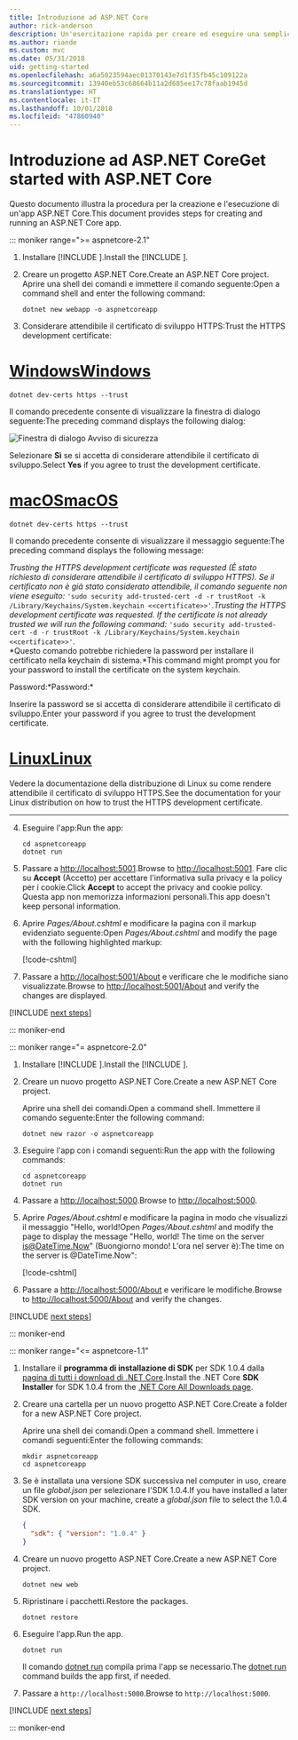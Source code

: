 ```yaml
---
title: Introduzione ad ASP.NET Core
author: rick-anderson
description: Un'esercitazione rapida per creare ed eseguire una semplice app Hello World usando ASP.NET Core.
ms.author: riande
ms.custom: mvc
ms.date: 05/31/2018
uid: getting-started
ms.openlocfilehash: a6a5023594aec01370143e7d1f35fb45c109122a
ms.sourcegitcommit: 13940eb53c68664b11a2d685ee17c78faab1945d
ms.translationtype: HT
ms.contentlocale: it-IT
ms.lasthandoff: 10/01/2018
ms.locfileid: "47860940"
---
```

# <a name="get-started-with-aspnet-core"></a><span data-ttu-id="32981-103">Introduzione ad ASP.NET Core</span><span class="sxs-lookup"><span data-stu-id="32981-103">Get started with ASP.NET Core</span></span>

<span data-ttu-id="32981-104">Questo documento illustra la procedura per la creazione e l'esecuzione di un'app ASP.NET Core.</span><span class="sxs-lookup"><span data-stu-id="32981-104">This document provides steps for creating and running an ASP.NET Core app.</span></span>

::: moniker range=">= aspnetcore-2.1"

1. <span data-ttu-id="32981-105">Installare [!INCLUDE [](~/includes/2.1-SDK.md)].</span><span class="sxs-lookup"><span data-stu-id="32981-105">Install the [!INCLUDE [](~/includes/2.1-SDK.md)].</span></span>

2. <span data-ttu-id="32981-106">Creare un progetto ASP.NET Core.</span><span class="sxs-lookup"><span data-stu-id="32981-106">Create an ASP.NET Core project.</span></span> <span data-ttu-id="32981-107">Aprire una shell dei comandi e immettere il comando seguente:</span><span class="sxs-lookup"><span data-stu-id="32981-107">Open a command shell and enter the following command:</span></span>

   ```console
   dotnet new webapp -o aspnetcoreapp
   ```

3. <span data-ttu-id="32981-108">Considerare attendibile il certificato di sviluppo HTTPS:</span><span class="sxs-lookup"><span data-stu-id="32981-108">Trust the HTTPS development certificate:</span></span>

# <a name="windowstabwindows"></a>[<span data-ttu-id="32981-109">Windows</span><span class="sxs-lookup"><span data-stu-id="32981-109">Windows</span></span>](#tab/windows)

  ```console
  dotnet dev-certs https --trust
  ```

  <span data-ttu-id="32981-110">Il comando precedente consente di visualizzare la finestra di dialogo seguente:</span><span class="sxs-lookup"><span data-stu-id="32981-110">The preceding command displays the following dialog:</span></span>

  ![Finestra di dialogo Avviso di sicurezza](_static/cert.png)

  <span data-ttu-id="32981-112">Selezionare **Sì** se si accetta di considerare attendibile il certificato di sviluppo.</span><span class="sxs-lookup"><span data-stu-id="32981-112">Select **Yes** if you agree to trust the development certificate.</span></span>

# <a name="macostabmacos"></a>[<span data-ttu-id="32981-113">macOS</span><span class="sxs-lookup"><span data-stu-id="32981-113">macOS</span></span>](#tab/macos)

  ```console
  dotnet dev-certs https --trust
  ```

  <span data-ttu-id="32981-114">Il comando precedente consente di visualizzare il messaggio seguente:</span><span class="sxs-lookup"><span data-stu-id="32981-114">The preceding command displays the following message:</span></span>

  <span data-ttu-id="32981-115">*Trusting the HTTPS development certificate was requested (È stato richiesto di considerare attendibile il certificato di sviluppo HTTPS). Se il certificato non è già stato considerato attendibile, il comando seguente non viene eseguito:* `'sudo security add-trusted-cert -d -r trustRoot -k /Library/Keychains/System.keychain <<certificate>>'`.</span><span class="sxs-lookup"><span data-stu-id="32981-115">*Trusting the HTTPS development certificate was requested. If the certificate is not already trusted we will run the following command:* `'sudo security add-trusted-cert -d -r trustRoot -k /Library/Keychains/System.keychain <<certificate>>'`.</span></span>  
  <span data-ttu-id="32981-116">\*Questo comando potrebbe richiedere la password per installare il certificato nella keychain di sistema.</span><span class="sxs-lookup"><span data-stu-id="32981-116">\*This command might prompt you for your password to install the certificate on the system keychain.</span></span>
  
  <span data-ttu-id="32981-117">Password:\*</span><span class="sxs-lookup"><span data-stu-id="32981-117">Password:\*</span></span>

  <span data-ttu-id="32981-118">Inserire la password se si accetta di considerare attendibile il certificato di sviluppo.</span><span class="sxs-lookup"><span data-stu-id="32981-118">Enter your password if you agree to trust the development certificate.</span></span>

# <a name="linuxtablinux"></a>[<span data-ttu-id="32981-119">Linux</span><span class="sxs-lookup"><span data-stu-id="32981-119">Linux</span></span>](#tab/linux)

  <span data-ttu-id="32981-120">Vedere la documentazione della distribuzione di Linux su come rendere attendibile il certificato di sviluppo HTTPS.</span><span class="sxs-lookup"><span data-stu-id="32981-120">See the documentation for your Linux distribution on how to trust the HTTPS development certificate.</span></span>
   
---

4. <span data-ttu-id="32981-121">Eseguire l'app:</span><span class="sxs-lookup"><span data-stu-id="32981-121">Run the app:</span></span>

   ```console
   cd aspnetcoreapp
   dotnet run
   ```

5. <span data-ttu-id="32981-122">Passare a [http://localhost:5001](http://localhost:5001).</span><span class="sxs-lookup"><span data-stu-id="32981-122">Browse to [http://localhost:5001](http://localhost:5001).</span></span>  <span data-ttu-id="32981-123">Fare clic su **Accept** (Accetto) per accettare l'informativa sulla privacy e la policy per i cookie.</span><span class="sxs-lookup"><span data-stu-id="32981-123">Click **Accept** to accept the privacy and cookie policy.</span></span> <span data-ttu-id="32981-124">Questa app non memorizza informazioni personali.</span><span class="sxs-lookup"><span data-stu-id="32981-124">This app doesn't keep personal information.</span></span>

6. <span data-ttu-id="32981-125">Aprire *Pages/About.cshtml* e modificare la pagina con il markup evidenziato seguente:</span><span class="sxs-lookup"><span data-stu-id="32981-125">Open *Pages/About.cshtml* and modify the page with the following highlighted markup:</span></span>

   [!code-cshtml[](sample/getting-started/about.cshtml?highlight=9)]

7. <span data-ttu-id="32981-126">Passare a [http://localhost:5001/About](http://localhost:5001/About) e verificare che le modifiche siano visualizzate.</span><span class="sxs-lookup"><span data-stu-id="32981-126">Browse to [http://localhost:5001/About](http://localhost:5001/About) and verify the changes are displayed.</span></span>

[!INCLUDE [next steps](~/includes/getting-started/next-steps.md)]

::: moniker-end

::: moniker range="= aspnetcore-2.0"

1. <span data-ttu-id="32981-127">Installare [!INCLUDE [](~/includes/net-core-sdk-download-link.md)].</span><span class="sxs-lookup"><span data-stu-id="32981-127">Install the [!INCLUDE [](~/includes/net-core-sdk-download-link.md)].</span></span>

2. <span data-ttu-id="32981-128">Creare un nuovo progetto ASP.NET Core.</span><span class="sxs-lookup"><span data-stu-id="32981-128">Create a new ASP.NET Core project.</span></span>

   <span data-ttu-id="32981-129">Aprire una shell dei comandi.</span><span class="sxs-lookup"><span data-stu-id="32981-129">Open a command shell.</span></span> <span data-ttu-id="32981-130">Immettere il comando seguente:</span><span class="sxs-lookup"><span data-stu-id="32981-130">Enter the following command:</span></span>

   ```console
   dotnet new razor -o aspnetcoreapp
   ```

3. <span data-ttu-id="32981-131">Eseguire l'app con i comandi seguenti:</span><span class="sxs-lookup"><span data-stu-id="32981-131">Run the app with the following commands:</span></span>

   ```console
   cd aspnetcoreapp
   dotnet run
   ```

4. <span data-ttu-id="32981-132">Passare a [http://localhost:5000](http://localhost:5000).</span><span class="sxs-lookup"><span data-stu-id="32981-132">Browse to [http://localhost:5000](http://localhost:5000).</span></span>

5. <span data-ttu-id="32981-133">Aprire *Pages/About.cshtml* e modificare la pagina in modo che visualizzi il messaggio "Hello, world!</span><span class="sxs-lookup"><span data-stu-id="32981-133">Open *Pages/About.cshtml* and modify the page to display the message "Hello, world!</span></span> <span data-ttu-id="32981-134">The time on the server is@DateTime.Now" (Buongiorno mondo! L'ora nel server è):</span><span class="sxs-lookup"><span data-stu-id="32981-134">The time on the server is @DateTime.Now":</span></span>

   [!code-cshtml[](sample/getting-started/about.cshtml?highlight=9&range=1-9)]

6. <span data-ttu-id="32981-135">Passare a [http://localhost:5000/About](http://localhost:5000/About) e verificare le modifiche.</span><span class="sxs-lookup"><span data-stu-id="32981-135">Browse to [http://localhost:5000/About](http://localhost:5000/About) and verify the changes.</span></span>

[!INCLUDE [next steps](~/includes/getting-started/next-steps.md)]

::: moniker-end

::: moniker range="<= aspnetcore-1.1"

1. <span data-ttu-id="32981-136">Installare il **programma di installazione di SDK** per SDK 1.0.4 dalla [pagina di tutti i download di .NET Core](https://www.microsoft.com/net/download/all).</span><span class="sxs-lookup"><span data-stu-id="32981-136">Install the .NET Core **SDK Installer** for SDK 1.0.4 from the [.NET Core All Downloads page](https://www.microsoft.com/net/download/all).</span></span>

2. <span data-ttu-id="32981-137">Creare una cartella per un nuovo progetto ASP.NET Core.</span><span class="sxs-lookup"><span data-stu-id="32981-137">Create a folder for a new ASP.NET Core project.</span></span>

   <span data-ttu-id="32981-138">Aprire una shell dei comandi.</span><span class="sxs-lookup"><span data-stu-id="32981-138">Open a command shell.</span></span> <span data-ttu-id="32981-139">Immettere i comandi seguenti:</span><span class="sxs-lookup"><span data-stu-id="32981-139">Enter the following commands:</span></span>

   ```console
   mkdir aspnetcoreapp
   cd aspnetcoreapp
   ```

3. <span data-ttu-id="32981-140">Se è installata una versione SDK successiva nel computer in uso, creare un file *global.json* per selezionare l'SDK 1.0.4.</span><span class="sxs-lookup"><span data-stu-id="32981-140">If you have installed a later SDK version on your machine, create a *global.json* file to select the 1.0.4 SDK.</span></span>

   ```json
   {
     "sdk": { "version": "1.0.4" }
   }
   ```

4. <span data-ttu-id="32981-141">Creare un nuovo progetto ASP.NET Core.</span><span class="sxs-lookup"><span data-stu-id="32981-141">Create a new ASP.NET Core project.</span></span>

   ```console
   dotnet new web
   ```

5. <span data-ttu-id="32981-142">Ripristinare i pacchetti.</span><span class="sxs-lookup"><span data-stu-id="32981-142">Restore the packages.</span></span>

   ```console
   dotnet restore
   ```

6. <span data-ttu-id="32981-143">Eseguire l'app.</span><span class="sxs-lookup"><span data-stu-id="32981-143">Run the app.</span></span>

   ```console
   dotnet run
   ```

   <span data-ttu-id="32981-144">Il comando [dotnet run](/dotnet/core/tools/dotnet-run) compila prima l'app se necessario.</span><span class="sxs-lookup"><span data-stu-id="32981-144">The [dotnet run](/dotnet/core/tools/dotnet-run) command builds the app first, if needed.</span></span>

7. <span data-ttu-id="32981-145">Passare a `http://localhost:5000`.</span><span class="sxs-lookup"><span data-stu-id="32981-145">Browse to `http://localhost:5000`.</span></span>

[!INCLUDE [next steps](~/includes/getting-started/next-steps.md)]

::: moniker-end
